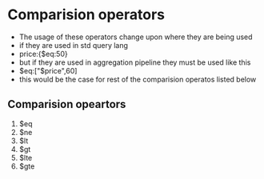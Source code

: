# Comparision operators

- The usage of these operators change upon where they are being used
- if they are used in std query lang
- price:{$eq:50}
- but if they are used in aggregation pipeline they must be used like this
- $eq:["$price",60]
- this would be the case for rest of the comparision operatos listed below

## Comparision opeartors

1. $eq
2. $ne
3. $lt
4. $gt
5. $lte
6. $gte
